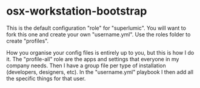 # osx-workstation-bootstrap

This is the default configuration "role" for "superlumic". You will want
to fork this one and create your own "username.yml". Use the roles
folder to create "profiles".

How you organise your config files is entirely up to you, but this is
how I do it. The "profile-all" role are the apps and settings that
everyone in my company needs. Then I have a group file per type of
installation (developers, designers, etc). In the "username.yml"
playbook I then add all the specific things for that user.
